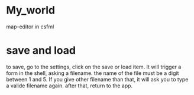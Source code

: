 # My_world

map-editor in csfml

# save and load

to save, go to the settings, click on the save or load item. It will trigger a form in the shell, asking a filename.
the name of the file must be a digit between 1 and 5. If you give other filename than that, it will ask you to type a valide filename again. after that, return to the app.
